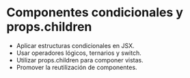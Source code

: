 # Componentes condicionales y props.children

- Aplicar estructuras condicionales en JSX.
- Usar operadores lógicos, ternarios y switch.
- Utilizar props.children para componer vistas.
- Promover la reutilización de componentes.